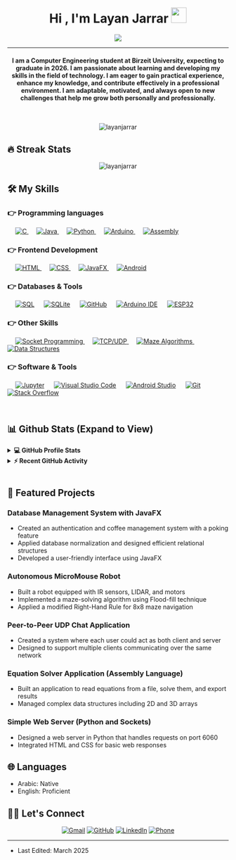 # <h1 align="center">Hi , I'm Layan Jarrar <img src="https://media.giphy.com/media/hvRJCLFzcasrR4ia7z/giphy.gif" width="35"></h1>
<p align="center">
  <a href="https://github.com/DenverCoder1/readme-typing-svg"><img src="https://readme-typing-svg.herokuapp.com?lines=Computer+Engineering+Student;Developer;Database+Design+Enthusiast;Always%20learning%20new%20things;UI%UX%Designer&center=true&width=500&height=50"></a>
</p>
<hr/>
<h4 align="center">I am a Computer Engineering student at Birzeit University, expecting to graduate in 2026. I am passionate about learning and developing my skills in the field of technology. I am eager to gain practical experience, enhance my knowledge, and contribute effectively in a professional environment. I am adaptable, motivated, and always open to new challenges that help me grow both personally and professionally.</h4>
<br>
<p align="center"> <img src="https://komarev.com/ghpvc/?username=layanjarrar&label=Profile%20views&color=0e75b6&style=plastic" alt="layanjarrar" /> </p>

## 🔥 Streak Stats
<p align="center"><img src="https://github-readme-streak-stats.herokuapp.com/?user=layanjarrar&theme=algolia" alt="layanjarrar"  /></p>


## 🛠️ My Skills

### 👉 Programming languages

<p align="left"> 
  &emsp; 
  <a href="https://www.cprogramming.com/" target="_blank"> 
    <img alt="C" src="https://img.shields.io/badge/C%20-%232370ED.svg?logo=c&logoColor=white">
  </a> 
  &emsp;
  <a href="https://www.java.com" target="_blank"> 
    <img alt="Java" src="https://img.shields.io/badge/Java-%23007396.svg?logo=java&logoColor=white">
  </a>
  &emsp;
   <a href="https://www.python.org" target="_blank">
    <img alt="Python" src="https://img.shields.io/badge/Python%20-%2314354C.svg?logo=python&logoColor=white">
  </a>
  &emsp;
  <a href="https://www.arduino.cc/" target="_blank">
    <img alt="Arduino" src="https://img.shields.io/badge/Arduino-00979D?logo=arduino&logoColor=white">
  </a>
  &emsp;
  <a href="https://en.wikipedia.org/wiki/Assembly_language" target="_blank">
    <img alt="Assembly" src="https://img.shields.io/badge/Assembly-654FF0?logo=assemblyscript&logoColor=white">
  </a>
</p>

### 👉 Frontend Development
<p align="left"> 
  &emsp; 
  <a href="https://www.w3.org/html/" target="_blank"> 
   <img alt="HTML" src="https://img.shields.io/badge/HTML5%20-%23E34F26.svg?logo=html5&logoColor=white">
  </a>   
  &emsp;
  <a href="https://www.w3schools.com/css/" target="_blank">
    <img alt="CSS" src="https://img.shields.io/badge/CSS%20-%231572B6.svg?logo=css3&logoColor=white">
  </a> 
   &emsp;
  <a href="https://openjfx.io/" target="_blank"> 
    <img alt="JavaFX" src="https://img.shields.io/badge/JavaFX-%23ED8B00.svg?style=flat&logo=java&logoColor=white"/>
  </a>
  &emsp;
  <a href="https://developer.android.com/" target="_blank"> 
    <img alt="Android" src="https://img.shields.io/badge/Android-%233DDC84.svg?style=flat&logo=android&logoColor=white"/>
  </a>
</p>

### 👉 Databases & Tools
<p align="left">
  &emsp;
    <a href="https://www.mysql.com/"><img alt="SQL" src="https://img.shields.io/badge/SQL-%2300f.svg?style=flat&logo=mysql&logoColor=white"></a>
  &emsp;
    <a href="https://www.sqlite.org/"><img alt="SQLite" src="https://img.shields.io/badge/Database%20Normalization-%2307405e.svg?style=flat&logo=sqlite&logoColor=white"/></a>
  &emsp;
    <a href="https://www.github.com"><img alt="GitHub" src="https://img.shields.io/badge/GitHub%20-%23121011.svg?style=flat&logo=github&logoColor=white"></a>
  &emsp;
    <a href="https://www.arduino.cc/"><img alt="Arduino IDE" src="https://img.shields.io/badge/Arduino%20IDE-%2300979D.svg?logo=arduino&logoColor=white"></a>  
  &emsp;
    <a href="https://www.espressif.com/"><img alt="ESP32" src="https://img.shields.io/badge/ESP32-%23E7352C.svg?style=flat&logo=espressif&logoColor=white"></a>
 </p>
  
### 👉 Other Skills
<p align="left">
  &emsp;
  <a href="#"> 
    <img alt="Socket Programming" src="https://img.shields.io/badge/Socket%20Programming-FF6F00?style=flat&logoColor=white"/>
  </a> 
  &emsp;
  <a href="#"> 
    <img alt="TCP/UDP" src="https://img.shields.io/badge/TCP%2FUDP-%23404d59.svg?style=flat&logoColor=white"/> 
  </a> 
  &emsp;
  <a href="#"> 
    <img alt="Maze Algorithms" src="https://img.shields.io/badge/Maze%20Algorithms-%23121011.svg?style=flat&logoColor=white"/>
  </a>
  &emsp;
  <a href="#"> 
    <img alt="Data Structures" src="https://img.shields.io/badge/Data%20Structures-%23F05033.svg?style=flat&logoColor=white"/>
  </a>
 </p>

 ### 👉 Software & Tools
 
<p>
  &emsp;
    <a href="#"><img alt="Jupyter" src="https://img.shields.io/badge/Jupyter%20-%23F37626.svg?logo=Jupyter&logoColor=white"></a>
  &emsp;
    <a href="#"><img alt="Visual Studio Code" src="https://img.shields.io/badge/Visual%20Studio%20Code-0078d7.svg?logo=visual-studio-code&logoColor=white"></a>
  &emsp;
    <a href="#"><img alt="Android Studio" src="https://img.shields.io/badge/Android%20Studio-3DDC84.svg?logo=android-studio&logoColor=white"></a>
  &emsp;
    <a href="#"><img alt="Git" src="https://img.shields.io/badge/Git%20-%23F05033.svg?logo=git&logoColor=white"></a>
  &emsp;
    <a href="#"><img alt="Stack Overflow" src="https://img.shields.io/badge/-Stack%20Overflow-FE7A16?logo=stack-overflow&logoColor=white"></a>
  &emsp;
</p>

<br/>

## 📊 Github Stats (Expand to View) 


<details> 
  <summary><b>💻 GitHub Profile Stats</b></summary>
  <br/>
  <p align="center">
    <a href="https://github.com/anuraghazra/github-readme-stats"><img alt="Layan's Github Stats" src="https://github-readme-stats.vercel.app/api?username=layanjarrar&show_icons=true&count_private=true&theme=algolia" height="192px"/></a>
<br/>
  &nbsp;
	  <img src="https://github-readme-stats.vercel.app/api/top-langs?username=layanjarrar&show_icons=true&locale=en&layout=compact&theme=algolia" alt="layanjarrar" height="192px"/>
  <br/>
  <b>Note:</b> Top languages is only a metric of the languages my public code consists of and doesn't reflect experience or skill level.
  </p>
</details>


<details>
  <summary><b>⚡ Recent GitHub Activity</b></summary>
  <br/>
   <a href="https://github.com/layanjarrar"><img alt="Layan's Activity Graph" src="https://activity-graph.herokuapp.com/graph?username=layanjarrar&custom_title=Layan%20Jarrar's%20Contribution%20Graph&theme=react-dark" /></a>
  <br/>

</details>

<br/>

## 🚀 Featured Projects

### Database Management System with JavaFX
- Created an authentication and coffee management system with a poking feature
- Applied database normalization and designed efficient relational structures
- Developed a user-friendly interface using JavaFX

### Autonomous MicroMouse Robot
- Built a robot equipped with IR sensors, LIDAR, and motors
- Implemented a maze-solving algorithm using Flood-fill technique
- Applied a modified Right-Hand Rule for 8x8 maze navigation

### Peer-to-Peer UDP Chat Application
- Created a system where each user could act as both client and server
- Designed to support multiple clients communicating over the same network

### Equation Solver Application (Assembly Language)
- Built an application to read equations from a file, solve them, and export results
- Managed complex data structures including 2D and 3D arrays

### Simple Web Server (Python and Sockets)
- Designed a web server in Python that handles requests on port 6060
- Integrated HTML and CSS for basic web responses

## 🌐 Languages
- Arabic: Native
- English: Proficient

## 🙋‍♀️ Let's Connect
<p align="center">
	<a href="mailto:layan.diab.jarrar11@gmail.com"><img src="https://img.icons8.com/bubbles/50/000000/gmail.png" alt="Gmail"/></a>
	<a href="https://github.com/layanjarrar"><img src="https://img.icons8.com/bubbles/50/000000/github.png" alt="GitHub"/></a>
	<a href="https://linkedin.com/in/layan-jarrar"><img src="https://img.icons8.com/bubbles/50/000000/linkedin.png" alt="LinkedIn"/></a>
	<a href="tel:+970595400595"><img src="https://img.icons8.com/bubbles/50/000000/phone.png" alt="Phone"/></a>
</p>

<hr/>

* Last Edited: March 2025
